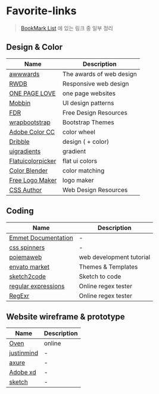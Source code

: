 # Favorite-links
> [BookMark List](https://www.notion.so/corini/54ef1fe76909418d95b4bc5140dc7ae6?v=63ef0520c16f42ff9a3c176a4b30ec40) 에 있는 링크 중 일부 정리

## Design & Color
| Name                                                             | Description              |
| ---------------------------------------------------------------- | ------------------------ |
| [awwwards](https://www.awwwards.com/)                            | The awards of web design |
| [RWDB](http://rwdb.kr/)                                          | Responsive web design    |
| [ONE PAGE LOVE](https://onepagelove.com/)                        | one page websites        |
| [Mobbin](https://mobbin.design/)                                 | UI design patterns       |
| [FDR](https://freedesignresources.net/)                          | Free Design Resources    |
| [wrapbootstrap](https://wrapbootstrap.com/)                      | Bootstrap Themes         |
| [Adobe Color CC](https://color.adobe.com/ko/create/color-wheel/) | color wheel              |
| [Dribble](https://dribbble.com/)                                 | design ( + color)        |
| [uigradients](https://uigradients.com/)                          | gradient                 |
| [Flatuicolorpicker](http://www.flatuicolorpicker.com/)           | flat ui colors           |
| [Color Blender](http://www.colorblender.com/)                    | color matching           |
| [Free Logo Maker](https://logomakr.com/)                         | logo maker               |
| [CSS Author](https://cssauthor.com/)                             | Web Design Resources     |

## Coding
| Name                                                      | Description              |
| --------------------------------------------------------- | ------------------------ |
| [Emmet Documentation](https://docs.emmet.io/cheat-sheet/) | -                        |
| [css spinners](http://tobiasahlin.com/spinkit/)           | -                        |
| [poiemaweb](https://poiemaweb.com/)                       | web development tutorial |
| [envato market](https://themeforest.net/)                 | Themes & Templates       |
| [sketch2code](https://sketch2code.azurewebsites.net/)     | Sketch to code           |
| [regular expressions](https://regex101.com/)              | Online regex tester      |
| [RegExr](https://regexr.com/)                             | Online regex tester      |

## Website wireframe & prototype
| Name                                               | Description |
| -------------------------------------------------- | ----------- |
| [Oven](https://ovenapp.io/)                        | online      |
| [justinmind](https://www.justinmind.com/)          | -           |
| [axure](https://www.axure.com/)                    | -           |
| [Adobe xd](https://www.adobe.com/products/xd.html) | -           |
| [sketch](https://www.sketchapp.com/)               | -           |
